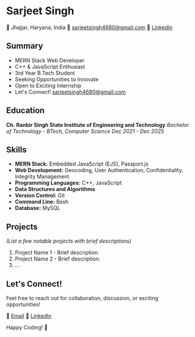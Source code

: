 # Sarjeet Singh

📍 Jhajjar, Haryana, India
📧 sarjeetsingh4680@gmail.com
🔗 [LinkedIn](https://www.linkedin.com/in/sarjeet-singh-b95001273)

## Summary

- MERN Stack Web Developer
- C++ & JavaScript Enthusiast
- 3rd Year B.Tech Student
- Seeking Opportunities to Innovate
- Open to Exciting Internship
- Let's Connect! [sarjeetsingh4680@gmail.com](mailto:sarjeetsingh4680@gmail.com)

## Education

**Ch. Ranbir Singh State Institute of Engineering and Technology**
*Bachelor of Technology - BTech, Computer Science*
_Dec 2021 - Dec 2025_

## Skills

- **MERN Stack:** Embedded JavaScript (EJS), Passport.js
- **Web Development:** Geocoding, User Authentication, Confidentiality, Integrity Management
- **Programming Languages:** C++, JavaScript
- **Data Structures and Algorithms**
- **Version Control:** Git
- **Command Line:** Bash
- **Database:** MySQL

## Projects

_(List a few notable projects with brief descriptions)_

1. Project Name 1 - Brief description.
2. Project Name 2 - Brief description.
3. ...

## Let's Connect!

Feel free to reach out for collaboration, discussion, or exciting opportunities!

📧 [Email](mailto:sarjeetsingh4680@gmail.com)
🔗 [LinkedIn](https://www.linkedin.com/in/sarjeet-singh-b95001273)

Happy Coding! 🚀
